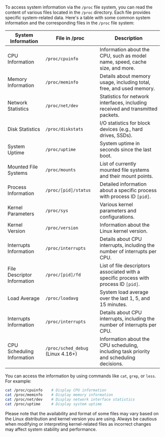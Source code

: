 To access system information via the `/proc` file system, you can read the content of various files located in the `/proc` directory. Each file provides specific system-related data. Here's a table with some common system information and the corresponding files in the `/proc` file system:

| System Information           | File in /proc                                  | Description                                                                                            |
|------------------------------|-------------------------------------------------|--------------------------------------------------------------------------------------------------------|
| CPU Information              | `/proc/cpuinfo`                                 | Information about the CPU, such as model name, speed, cache size, and more.                            |
| Memory Information           | `/proc/meminfo`                                | Details about memory usage, including total, free, and used memory.                                    |
| Network Statistics           | `/proc/net/dev`                                 | Statistics for network interfaces, including received and transmitted packets.                         |
| Disk Statistics              | `/proc/diskstats`                               | I/O statistics for block devices (e.g., hard drives, SSDs).                                            |
| System Uptime                | `/proc/uptime`                                  | System uptime in seconds since the last boot.                                                          |
| Mounted File Systems         | `/proc/mounts`                                  | List of currently mounted file systems and their mount points.                                        |
| Process Information          | `/proc/[pid]/status`                            | Detailed information about a specific process with process ID `[pid]`.                                |
| Kernel Parameters            | `/proc/sys`                                    | Various kernel parameters and configurations.                                                          |
| Kernel Version               | `/proc/version`                                 | Information about the Linux kernel version.                                                            |
| Interrupts Information       | `/proc/interrupts`                             | Details about CPU interrupts, including the number of interrupts per CPU.                             |
| File Descriptor Information  | `/proc/[pid]/fd`                                | List of file descriptors associated with a specific process with process ID `[pid]`.                 |
| Load Average                 | `/proc/loadavg`                                | System load average over the last 1, 5, and 15 minutes.                                                |
| Interrupts Information       | `/proc/interrupts`                             | Details about CPU interrupts, including the number of interrupts per CPU.                             |
| CPU Scheduling Information   | `/proc/sched_debug` (Linux 4.16+)               | Information about the CPU scheduling, including task priority and scheduling decisions.                |

You can access the information by using commands like `cat`, `grep`, or `less`. For example:

```bash
cat /proc/cpuinfo    # Display CPU information
cat /proc/meminfo    # Display memory information
cat /proc/net/dev    # Display network interface statistics
cat /proc/uptime     # Display system uptime
```

Please note that the availability and format of some files may vary based on the Linux distribution and kernel version you are using. Always be cautious when modifying or interpreting kernel-related files as incorrect changes may affect system stability and performance.
